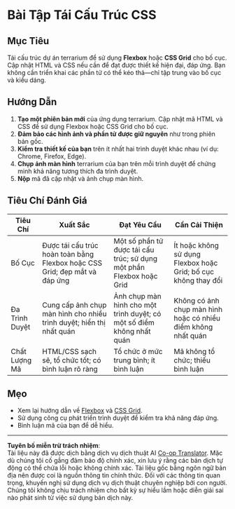 <!--
CO_OP_TRANSLATOR_METADATA:
{
  "original_hash": "a212cc22a18eddf9046b7a16dfbafd8b",
  "translation_date": "2025-10-03T10:15:55+00:00",
  "source_file": "3-terrarium/2-intro-to-css/assignment.md",
  "language_code": "vi"
}
-->
# Bài Tập Tái Cấu Trúc CSS

## Mục Tiêu

Tái cấu trúc dự án terrarium để sử dụng **Flexbox** hoặc **CSS Grid** cho bố cục. Cập nhật HTML và CSS nếu cần để đạt được thiết kế hiện đại, đáp ứng. Bạn không cần triển khai các phần tử có thể kéo thả—chỉ tập trung vào bố cục và kiểu dáng.

## Hướng Dẫn

1. **Tạo một phiên bản mới** của ứng dụng terrarium. Cập nhật mã HTML và CSS để sử dụng Flexbox hoặc CSS Grid cho bố cục.
2. **Đảm bảo các hình ảnh và phần tử được giữ nguyên** như trong phiên bản gốc.
3. **Kiểm tra thiết kế của bạn** trên ít nhất hai trình duyệt khác nhau (ví dụ: Chrome, Firefox, Edge).
4. **Chụp ảnh màn hình** terrarium của bạn trên mỗi trình duyệt để chứng minh khả năng tương thích đa trình duyệt.
5. **Nộp** mã đã cập nhật và ảnh chụp màn hình.

## Tiêu Chí Đánh Giá

| Tiêu Chí   | Xuất Sắc                                                                 | Đạt Yêu Cầu                          | Cần Cải Thiện                          |
|------------|--------------------------------------------------------------------------|---------------------------------------|----------------------------------------|
| Bố Cục     | Được tái cấu trúc hoàn toàn bằng Flexbox hoặc CSS Grid; đẹp mắt và đáp ứng | Một số phần tử được tái cấu trúc; sử dụng một phần Flexbox hoặc Grid | Ít hoặc không sử dụng Flexbox hoặc Grid; bố cục không thay đổi |
| Đa Trình Duyệt | Cung cấp ảnh chụp màn hình cho nhiều trình duyệt; hiển thị nhất quán      | Ảnh chụp màn hình cho một trình duyệt; có một số điểm không nhất quán | Không có ảnh chụp màn hình hoặc có nhiều điểm không nhất quán |
| Chất Lượng Mã | HTML/CSS sạch sẽ, tổ chức tốt; có bình luận rõ ràng                     | Tổ chức ở mức trung bình; ít bình luận | Mã không tổ chức; thiếu bình luận      |

## Mẹo

- Xem lại hướng dẫn về [Flexbox](https://css-tricks.com/snippets/css/a-guide-to-flexbox/) và [CSS Grid](https://css-tricks.com/snippets/css/complete-guide-grid/).
- Sử dụng công cụ phát triển trình duyệt để kiểm tra khả năng đáp ứng.
- Bình luận mã của bạn để dễ hiểu.

---

**Tuyên bố miễn trừ trách nhiệm**:  
Tài liệu này đã được dịch bằng dịch vụ dịch thuật AI [Co-op Translator](https://github.com/Azure/co-op-translator). Mặc dù chúng tôi cố gắng đảm bảo độ chính xác, xin lưu ý rằng các bản dịch tự động có thể chứa lỗi hoặc không chính xác. Tài liệu gốc bằng ngôn ngữ bản địa nên được coi là nguồn thông tin chính thức. Đối với các thông tin quan trọng, khuyến nghị sử dụng dịch vụ dịch thuật chuyên nghiệp bởi con người. Chúng tôi không chịu trách nhiệm cho bất kỳ sự hiểu lầm hoặc diễn giải sai nào phát sinh từ việc sử dụng bản dịch này.